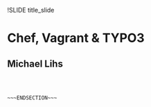 !SLIDE title_slide

# Chef, Vagrant &amp; TYPO3
## Michael Lihs

~~~SECTION:notes~~~



~~~ENDSECTION~~~